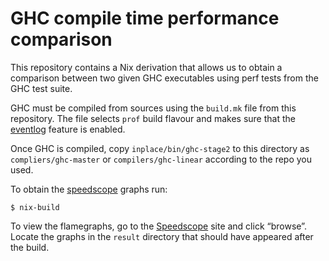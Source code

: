 # GHC compile time performance comparison

This repository contains a Nix derivation that allows us to obtain a
comparison between two given GHC executables using perf tests from the GHC
test suite.

GHC must be compiled from sources using the `build.mk` file from this
repository. The file selects `prof` build flavour and makes sure that the
[eventlog][eventlog] feature is enabled.

Once GHC is compiled, copy `inplace/bin/ghc-stage2` to this directory as
`compliers/ghc-master` or `compilers/ghc-linear` according to the repo you
used.

To obtain the [speedscope][speedscope] graphs run:

```shell
$ nix-build
```

To view the flamegraphs, go to the [Speedscope][speedscope] site and click
“browse”. Locate the graphs in the `result` directory that should have
appeared after the build.

[eventlog]: https://gitlab.haskell.org/ghc/ghc/wikis/event-log
[speedscope]: https://www.speedscope.app/
